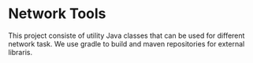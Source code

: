 # Network Tools
This project consiste of utility Java classes that can be used for different network task. 
We use gradle to build and maven repositories for external libraris.
